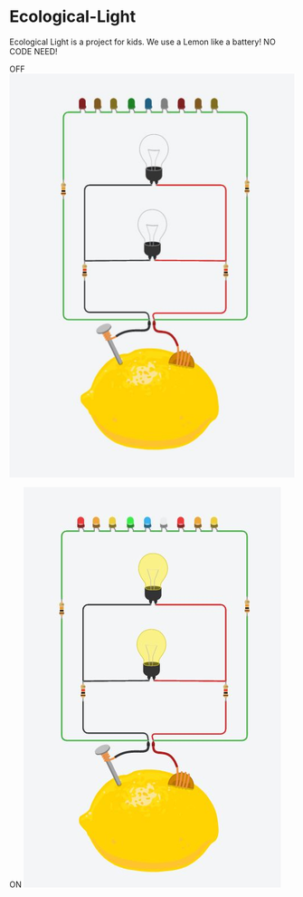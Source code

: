 # Ecological-Light
Ecological Light is a project for kids. We use a Lemon like a battery! NO CODE NEED!

OFF
<img src="https://github.com/unixfool/Ecological-Light/blob/main/Lemon-OFF.JPG">

ON
<img src="https://github.com/unixfool/Ecological-Light/blob/main/Lemon-ON.JPG">
